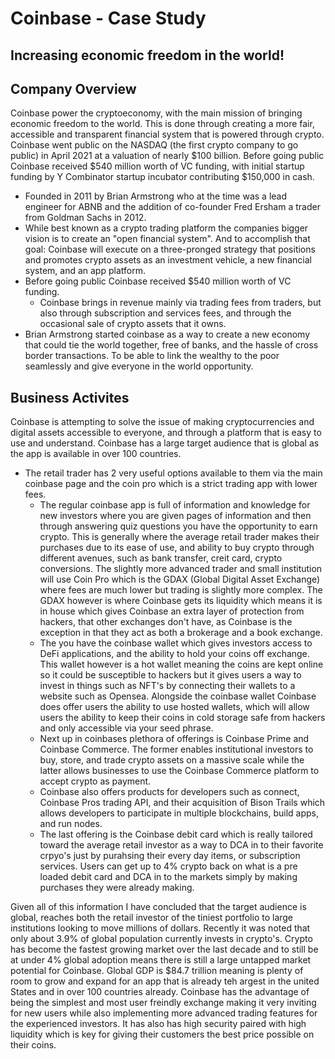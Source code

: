 # Coinbase - Case Study
## Increasing economic freedom in the world!

## Company Overview
Coinbase power the cryptoeconomy, with the main mission of bringing economic freedom to the world. This is done through creating a more fair, accessible and transparent financial system that is powered through crypto. Coinbase went public on the NASDAQ (the first crypto company to go public) in April 2021 at a valuation of nearly $100 billion. Before going public Coinbase received $540 million worth of VC funding, with initial startup funding by Y Combinator startup incubator contributing $150,000 in cash.
  - Founded in 2011 by Brian Armstrong who at the time was a lead engineer for ABNB and the addition of co-founder Fred Ersham a trader from Goldman Sachs in 2012.
  - While best known as a crypto trading platform the companies bigger vision is to create an "open financial system".  And to accomplish that goal: Coinbase will execute on a three-pronged strategy that positions and promotes crypto assets as an investment vehicle, a new financial system, and an app platform.
  - Before going public Coinbase received $540 million worth of VC funding.
    - Coinbase brings in revenue mainly via trading fees from traders, but also through subscription and services fees, and through the occasional sale of crypto assets that it owns.
  - Brian Armstrong started coinbase as a way to create a new economy that could tie the world together, free of banks, and the hassle of cross border transactions.  To be able to link the wealthy to the poor seamlessly and give everyone in the world opportunity.
## Business Activites
Coinbase is attempting to solve the issue of making cryptocurrencies and digital assets accessible to everyone, and through a platform that is easy to use and understand.
Coinbase has a large target audience that is global as the app is available in over 100 countries.
- The retail trader has 2 very useful options available to them via the main coinbase page and the coin pro which is a strict trading app with lower fees.
   - The regular coinbase app is full of information and knowledge for new investors where you are given pages of information and then through answering quiz questions you have the opportunity to earn crypto. This is generally where the average retail trader makes their purchases due to its ease of use, and ability to buy crypto through different avenues, such as bank transfer, creit card, crypto conversions. The slightly more advanced trader and small institution will use Coin Pro which is the GDAX (Global Digital Asset Exchange) where fees are much lower but trading is slightly more complex.  The GDAX however is where Coinbase gets its liquidity which means it is in house which gives Coinbase an extra layer of protection from hackers, that other exchanges don't have, as Coinbase is the exception in that they act as both a brokerage and a book exchange.
  - The you have the coinbase wallet which gives investors access to DeFi applications, and the ability to hold your coins off exchange.  This wallet however is a hot wallet meaning the coins are kept online so it could be susceptible to hackers but it gives users a way to invest in things such as NFT's by connecting their wallets to a website such as Opensea. Alongside the coinbase wallet Coinbase does offer users the ability to use hosted wallets, which will allow users the ability to keep their coins in cold storage safe from hackers and only accessible via your seed phrase.
  - Next up in coinbases plethora of offerings is Coinbase Prime and Coinbase Commerce. The former enables institutional investors to buy, store, and trade crypto assets on a massive scale while the latter allows businesses to use the Coinbase Commerce platform to accept crypto as payment.
  - Coinbase also offers products for developers such as connect, Coinbase Pros trading API, and their acquisition of Bison Trails which allows developers to participate in multiple blockchains, build apps, and run nodes.
  - The last offering is the Coinbase debit card which is really tailored toward the average retail investor as a way to DCA in to their favorite crpyo's just by purahsing their every day items, or subscription services. Users can get up to 4% crypto back on what is a pre loaded debit card and DCA in to the markets simply by making purchases they were already making. 
 
 Given all of this information I have concluded that the target audience is global, reaches both the retail investor of the tiniest portfolio to large institutions looking to move millions of dollars. Recently it was noted that only about 3.9% of global population currently invests in crypto's.  Crypto has become the fastest growing market over the last decade and to still be at under 4% global adoption means there is still a large untapped market potential for Coinbase.  Global GDP is $84.7 trillion meaning is plenty of room to grow and expand for an app that is already teh argest in the united States and in over 100 countries already.  Coinbase has the advantage of being the simplest and most user freindly exchange making it very inviting for new users while also implementing more advanced trading features for the experienced investors.  It has also has high security paired with high liquidity which is key for giving their customers the best price possible on their coins.
